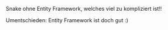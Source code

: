Snake ohne Entity Framework, welches viel zu kompliziert ist!!

Umentschieden: Entity Framework ist doch gut :)
